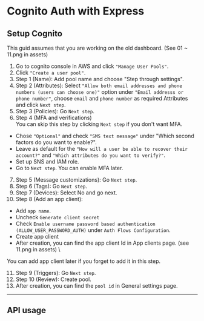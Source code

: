 # Cognito Auth with Express

## Setup Cognito

This guid assumes that you are working on the old dashboard. (See 01 ~ 11.png in assets)

1. Go to cognito console in AWS and click `"Manage User Pools"`.
2. Click `"Create a user pool"`.
3. Step 1 (Name): Add pool name and choose "Step through settings".
4. Step 2 (Attributes): Select `"Allow both email addresses and phone numbers (users can choose one)"` option under `"Email addresss or phone number"`, choose `email` and `phone number` as required Attributes and click `Next step`.
5. Step 3 (Policies): Go `Next step`.
6. Step 4 (MFA and verifications) \
You can skip this step by clicking `Next step` if you don't want MFA.
- Chose `"Optional"` and check `"SMS text message"` under "Which second factors do you want to enable?".
- Leave as default for the `"How will a user be able to recover their account?"` and `"Which attributes do you want to verify?"`.
- Set up SNS and IAM role.
- Go to `Next step`.
You can enable MFA later.

7. Step 5 (Message customizations): Go `Next step`.
8. Step 6 (Tags): Go `Next step`.
9. Step 7 (Devices): Select No and go next.
10. Step 8 (Add an app client):
- Add `app name`.
- Uncheck `Generate client secret`
- Check `Enable username password based authentication (ALLOW_USER_PASSWORD_AUTH)` under `Auth Flows Configuration`.
- Create app client 
- After creation, you can find the app client Id in App clients page. (see 11.png in assets) \

You can add app client later if you forget to add it in this step.

11. Step 9 (Triggers): Go `Next step`.
12. Step 10 (Review): Create pool.
13. After creation, you can find the `pool id` in General settings page.

---

## API usage
